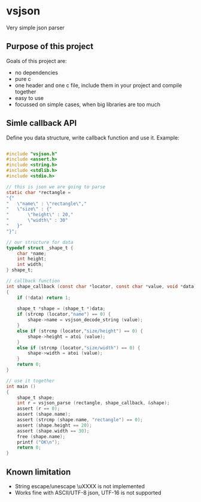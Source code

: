 # vsjson
Very simple json parser

## Purpose of this project
Goals of this project are:
* no dependencies
* pure c
* one header and one c file, include them in your project and compile together
* easy to use
* focussed on simple cases, when big libraries are too much

## Simle callback API
Define you data structure, write callback function and use it.
Example:

```c

#include "vsjson.h"
#include <assert.h>
#include <string.h>
#include <stdlib.h>
#include <stdio.h>

// this is json we are going to parse
static char *rectangle = 
"{"
"   \"name\" : \"rectangle\","
"   \"size\" : {"
"       \"height\" : 20,"
"       \"width\" : 30"
"   }"
"}";

// our structure for data
typedef struct _shape_t {
    char *name;
    int height;
    int width;
} shape_t;

// callback function
int shape_callback (const char *locator, const char *value, void *data)
{
    if (!data) return 1;
    
    shape_t *shape = (shape_t *)data;
    if (strcmp (locator,"name") == 0) {
        shape->name = vsjson_decode_string (value);
    }
    else if (strcmp (locator,"size/height") == 0) {
        shape->height = atoi (value);
    }
    else if (strcmp (locator,"size/width") == 0) {
        shape->width = atoi (value);
    }
    return 0;
}

// use it together
int main ()
{
    shape_t shape;
    int r = vsjson_parse (rectangle, shape_callback, &shape);
    assert (r == 0);
    assert (shape.name);
    assert (strcmp (shape.name, "rectangle") == 0);
    assert (shape.height == 20);
    assert (shape.width == 30);
    free (shape.name);
    printf ("OK\n");
    return 0;
}
```

## Known limitation

* String escape/unescape \uXXXX is not implemented
* Works fine with ASCII/UTF-8 json, UTF-16 is not supported
